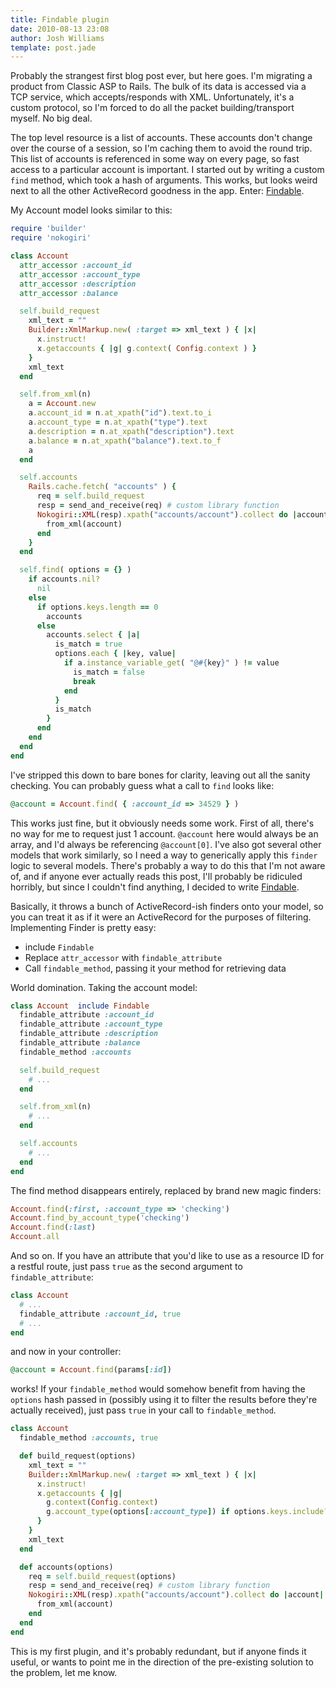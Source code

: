 ```yaml
---
title: Findable plugin
date: 2010-08-13 23:08
author: Josh Williams
template: post.jade
---
```

Probably the strangest first blog post ever, but here goes.  I'm migrating a
product from Classic ASP to Rails.  The bulk of its data is accessed via a
TCP service, which accepts/responds with XML.  Unfortunately, it's a custom
protocol, so I'm forced to do all the packet building/transport myself.  No big
deal.

The top level resource is a list of accounts.  These accounts don't change over
the course of a session, so I'm caching them to avoid the round trip.  This
list of accounts is referenced in some way on every page, so fast access to a
particular account is important.  I started out by writing a custom `find`
method, which took a hash of arguments.  This works, but looks weird next to
all the other ActiveRecord goodness in the app.  Enter:
[Findable](http://www.github.com/t3hpr1m3/findable).

My Account model looks similar to this:

```ruby
require 'builder'
require 'nokogiri'

class Account
  attr_accessor :account_id
  attr_accessor :account_type
  attr_accessor :description
  attr_accessor :balance

  self.build_request
    xml_text = ""
    Builder::XmlMarkup.new( :target => xml_text ) { |x|
      x.instruct!
      x.getaccounts { |g| g.context( Config.context ) }
    }
    xml_text
  end

  self.from_xml(n)
    a = Account.new
    a.account_id = n.at_xpath("id").text.to_i
    a.account_type = n.at_xpath("type").text
    a.description = n.at_xpath("description").text
    a.balance = n.at_xpath("balance").text.to_f
    a
  end

  self.accounts
    Rails.cache.fetch( "accounts" ) {
      req = self.build_request
      resp = send_and_receive(req) # custom library function
      Nokogiri::XML(resp).xpath("accounts/account").collect do |account|
        from_xml(account)
      end
    }
  end

  self.find( options = {} )
    if accounts.nil?
      nil
    else
      if options.keys.length == 0
        accounts
      else
        accounts.select { |a|
          is_match = true
          options.each { |key, value|
            if a.instance_variable_get( "@#{key}" ) != value
              is_match = false
              break
            end
          }
          is_match
        }
      end
    end
  end
end
```

I've stripped this down to bare bones for clarity, leaving out all the sanity
checking.  You can probably guess what a call to `find` looks like:

```ruby
@account = Account.find( { :account_id => 34529 } )
```

This works just fine, but it obviously needs some work.  First of all, there's
no way for me to request just 1 account.  `@account` here would always be an
array, and I'd always be referencing `@account[0]`.  I've also got several
other models that work similarly, so I need a way to generically apply this
`finder` logic to several models.  There's probably a way to do this that I'm
not aware of, and if anyone ever actually reads this post, I'll probably be
ridiculed horribly, but since I couldn't find anything, I decided to write
[Findable](http://www.github.com/t3hpr1m3/findable).

Basically, it throws a bunch of ActiveRecord-ish finders onto your model, so
you can treat it as if it were an ActiveRecord for the purposes of filtering.
Implementing Finder is pretty easy:

* include `Findable`
* Replace `attr_accessor` with `findable_attribute`
* Call `findable_method`, passing it your method for retrieving data

World domination. Taking the account model:

```ruby
class Account  include Findable
  findable_attribute :account_id
  findable_attribute :account_type
  findable_attribute :description
  findable_attribute :balance
  findable_method :accounts

  self.build_request
    # ...
  end

  self.from_xml(n)
    # ...
  end

  self.accounts
    # ...
  end
end
```

The find method disappears entirely, replaced by brand new magic finders:

```ruby
Account.find(:first, :account_type => 'checking')
Account.find_by_account_type('checking')
Account.find(:last)
Account.all
```

And so on.  If you have an attribute that you'd like to use as a resource ID
for a restful route, just pass `true` as the second argument to
`findable_attribute`:

```ruby
class Account
  # ...
  findable_attribute :account_id, true
  # ...
end
```

and now in your controller:

```ruby
@account = Account.find(params[:id])
```

works!  If your `findable_method` would somehow benefit from having the
`options` hash passed in (possibly using it to filter the results before
they're actually received), just pass `true` in your call to `findable_method`.

```ruby
class Account
  findable_method :accounts, true

  def build_request(options)
    xml_text = ""
    Builder::XmlMarkup.new( :target => xml_text ) { |x|
      x.instruct!
      x.getaccounts { |g|
        g.context(Config.context)
        g.account_type(options[:account_type]) if options.keys.include?(:account_type)
      }
    }
    xml_text
  end

  def accounts(options)
    req = self.build_request(options)
    resp = send_and_receive(req) # custom library function
    Nokogiri::XML(resp).xpath("accounts/account").collect do |account|
      from_xml(account)
    end
  end
end
```

This is my first plugin, and it's probably redundant, but if anyone finds it
useful, or wants to point me in the direction of the pre-existing solution to
the problem, let me know.
